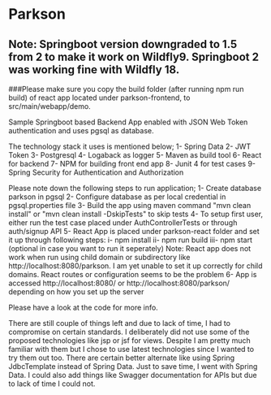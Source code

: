 # Parkson
## Note: Springboot version downgraded to 1.5 from 2 to make it work on Wildfly9. Springboot 2 was working fine with Wildfly 18.  
###Please make sure you copy the build folder (after running npm run build) of react app located under parkson-frontend, to src/main/webapp/demo.

Sample Springboot based Backend App enabled with JSON Web Token authentication and uses pgsql as database.

The technology stack it uses is mentioned below;
1- Spring Data
2- JWT Token
3- Postgresql
4- Logaback as logger
5- Maven as build tool
6- React for backend
7- NPM for building front end app
8- Junit 4 for test cases
9- Spring Security for Authentication and Authorization

Please note down the following steps to run application;
1- Create database parkson in pgsql
2- Configure database as per local credential in pgsql.properties file
3- Build the app using maven command "mvn clean install" or "mvn clean install -DskipTests" to skip tests
4- To setup first user, either run the test case placed under AuthControllerTests or through auth/signup API
5- React App is placed under parkson-react folder and set it up through following steps:
	i- npm install
	ii- npm run build
	iii- npm start (optional in case you want to run it seperately)
	Note: React app does not work when run using child domain or subdirectory like http://localhost:8080/parkson. I am yet unable to set it up correctly for child domains. React routes or configuration seems to be the problem
6- App is accessed http://localhost:8080/ or http://localhost:8080/parkson/ depending on how you set up the server

Please have a look at the code for more info.

There are still couple of things left and due to lack of time, I had to compromise on certain standards. I deliberately did not use some of the proposed technologies like jsp or jsf for views. Despite I am pretty much familiar with them but I chose to use latest technologies since I wanted to try them out too. 
There are certain better alternate like using Spring JdbcTemplate instead of Spring Data. Just to save time, I went with Spring Data. I could also add things like Swagger documentation for APIs but due to lack of time I could not.







